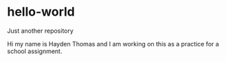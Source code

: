 # hello-world
Just another repository

Hi my name is Hayden Thomas and I am working on this as a practice for a school assignment.
